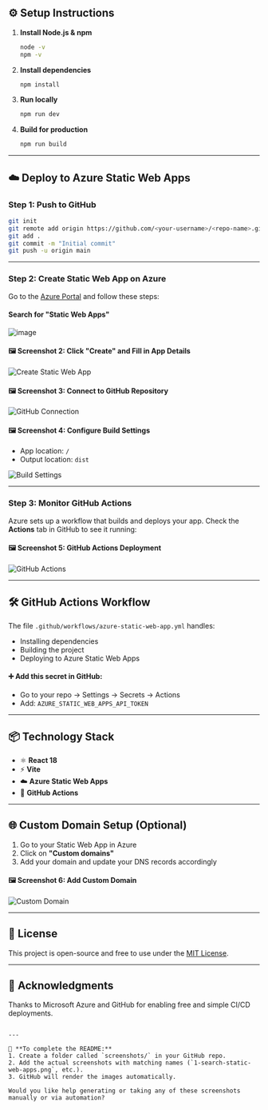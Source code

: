 
## ⚙️ Setup Instructions

1. **Install Node.js & npm**
   ```bash
   node -v
   npm -v
   ```

2. **Install dependencies**
   ```bash
   npm install
   ```

3. **Run locally**
   ```bash
   npm run dev
   ```

4. **Build for production**
   ```bash
   npm run build
   ```

---

## ☁️ Deploy to Azure Static Web Apps

### Step 1: Push to GitHub

```bash
git init
git remote add origin https://github.com/<your-username>/<repo-name>.git
git add .
git commit -m "Initial commit"
git push -u origin main
```

---

### Step 2: Create Static Web App on Azure

Go to the [Azure Portal](https://portal.azure.com) and follow these steps:

####  Search for "Static Web Apps"
![image](https://github.com/user-attachments/assets/713d4565-542e-4506-b973-ec5e7c82583f)

#### 🖼️ Screenshot 2: Click "Create" and Fill in App Details
![Create Static Web App](screenshots/2-create-static-web-app.png)

#### 🖼️ Screenshot 3: Connect to GitHub Repository
![GitHub Connection](screenshots/3-github-connect.png)

#### 🖼️ Screenshot 4: Configure Build Settings
- App location: `/`
- Output location: `dist`

![Build Settings](screenshots/4-build-settings.png)

---

### Step 3: Monitor GitHub Actions

Azure sets up a workflow that builds and deploys your app. Check the **Actions** tab in GitHub to see it running:

#### 🖼️ Screenshot 5: GitHub Actions Deployment
![GitHub Actions](screenshots/5-github-actions.png)

---

## 🛠 GitHub Actions Workflow

The file `.github/workflows/azure-static-web-app.yml` handles:
- Installing dependencies
- Building the project
- Deploying to Azure Static Web Apps

#### ➕ Add this secret in GitHub:
- Go to your repo → Settings → Secrets → Actions
- Add: `AZURE_STATIC_WEB_APPS_API_TOKEN`

---

## 📦 Technology Stack

- ⚛️ **React 18**
- ⚡ **Vite**
- ☁️ **Azure Static Web Apps**
- 🔁 **GitHub Actions**

---

## 🌐 Custom Domain Setup (Optional)

1. Go to your Static Web App in Azure
2. Click on **"Custom domains"**
3. Add your domain and update your DNS records accordingly

#### 🖼️ Screenshot 6: Add Custom Domain
![Custom Domain](screenshots/6-custom-domain.png)

---

## 📄 License

This project is open-source and free to use under the [MIT License](LICENSE).

---

## 🙌 Acknowledgments

Thanks to Microsoft Azure and GitHub for enabling free and simple CI/CD deployments.
```

---

📸 **To complete the README:**
1. Create a folder called `screenshots/` in your GitHub repo.
2. Add the actual screenshots with matching names (`1-search-static-web-apps.png`, etc.).
3. GitHub will render the images automatically.

Would you like help generating or taking any of these screenshots manually or via automation?
